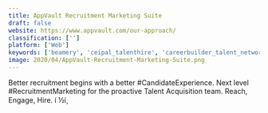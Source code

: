 ```yaml
---
title: AppVault Recruitment Marketing Suite
draft: false 
website: https://www.appvault.com/our-approach/
classification: ['']
platform: ['Web']
keywords: ['beamery', 'ceipal_talenthire', 'careerbuilder_talent_network', 'comeet', 'freshteam', 'jobvite', 'lever', 'paycor', 'recruitee', 'silkroad_technology', 'smartrecruiters', 'yello', 'zoho_recruit', 'icims_talent_acquisition_platform']
image: 2020/04/AppVault-Recruitment-Marketing-Suite.png
---
```

Better recruitment begins with a better #CandidateExperience. Next level #RecruitmentMarketing for the proactive Talent Acquisition team. Reach, Engage, Hire. í ½í¸